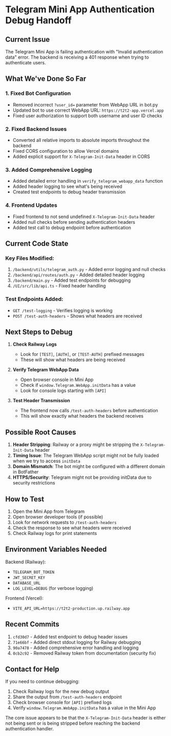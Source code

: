 # Telegram Mini App Authentication Debug Handoff

## Current Issue
The Telegram Mini App is failing authentication with "Invalid authentication data" error. The backend is receiving a 401 response when trying to authenticate users.

## What We've Done So Far

### 1. Fixed Bot Configuration
- Removed incorrect `?user_id=` parameter from WebApp URL in bot.py
- Updated bot to use correct WebApp URL: `https://t2t2-app.vercel.app`
- Fixed user authorization to support both username and user ID checks

### 2. Fixed Backend Issues
- Converted all relative imports to absolute imports throughout the backend
- Fixed CORS configuration to allow Vercel domains
- Added explicit support for `X-Telegram-Init-Data` header in CORS

### 3. Added Comprehensive Logging
- Added detailed error handling in `verify_telegram_webapp_data` function
- Added header logging to see what's being received
- Created test endpoints to debug header transmission

### 4. Frontend Updates
- Fixed frontend to not send undefined `X-Telegram-Init-Data` header
- Added null checks before sending authentication headers
- Added test call to debug endpoint before authentication

## Current Code State

### Key Files Modified:
1. `/backend/utils/telegram_auth.py` - Added error logging and null checks
2. `/backend/api/routes/auth.py` - Added detailed header logging
3. `/backend/main.py` - Added test endpoints for debugging
4. `/UI/src/lib/api.ts` - Fixed header handling

### Test Endpoints Added:
- `GET /test-logging` - Verifies logging is working
- `POST /test-auth-headers` - Shows what headers are received

## Next Steps to Debug

1. **Check Railway Logs**
   - Look for `[TEST]`, `[AUTH]`, or `[TEST-AUTH]` prefixed messages
   - These will show what headers are being received

2. **Verify Telegram WebApp Data**
   - Open browser console in Mini App
   - Check if `window.Telegram.WebApp.initData` has a value
   - Look for console logs starting with `[API]`

3. **Test Header Transmission**
   - The frontend now calls `/test-auth-headers` before authentication
   - This will show exactly what headers the backend receives

## Possible Root Causes

1. **Header Stripping**: Railway or a proxy might be stripping the `X-Telegram-Init-Data` header
2. **Timing Issue**: The Telegram WebApp script might not be fully loaded when we try to access `initData`
3. **Domain Mismatch**: The bot might be configured with a different domain in BotFather
4. **HTTPS/Security**: Telegram might not be providing initData due to security restrictions

## How to Test

1. Open the Mini App from Telegram
2. Open browser developer tools (if possible)
3. Look for network requests to `/test-auth-headers`
4. Check the response to see what headers were received
5. Check Railway logs for print statements

## Environment Variables Needed

Backend (Railway):
- `TELEGRAM_BOT_TOKEN`
- `JWT_SECRET_KEY`
- `DATABASE_URL`
- `LOG_LEVEL=DEBUG` (for verbose logging)

Frontend (Vercel):
- `VITE_API_URL=https://t2t2-production.up.railway.app`

## Recent Commits

1. `cfd30d7` - Added test endpoint to debug header issues
2. `71e66bf` - Added direct stdout logging for Railway debugging
3. `90a7478` - Added comprehensive error handling and logging
4. `0cb2c92` - Removed Railway token from documentation (security fix)

## Contact for Help

If you need to continue debugging:
1. Check Railway logs for the new debug output
2. Share the output from `/test-auth-headers` endpoint
3. Check browser console for `[API]` prefixed logs
4. Verify `window.Telegram.WebApp.initData` has a value in the Mini App

The core issue appears to be that the `X-Telegram-Init-Data` header is either not being sent or is being stripped before reaching the backend authentication handler.